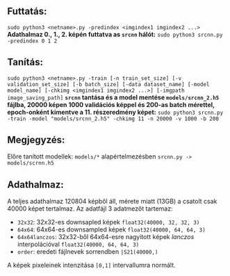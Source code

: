 ## Futtatás:
`sudo python3 <netname>.py -predindex <imgindex1 imgindex2 ...>`
**Adathalmaz 0., 1., 2. képén futtatva as `srcnn` hálót:**
`sudo python3 srcnn.py -predindex 0 1 2`

## Tanítás:
`sudo python3 <netname>.py -train [-n train_set_size] [-v validation_set_size] [-b batch_size] [-data dataset_name] [-model model_name] [-chkimg <imgindex1 imgindex2 ...>] [-imgpath image_saving_path]`
**`srcnn` tantása és a model mentése `models/srcnn_2.h5` fájlba, 20000 képen 1000 validációs képpel és 200-as batch mérettel, epoch-onként kimentve a 11. részeredmény képet:**
`sudo python3 srcnn.py -train -model "models/srcnn_2.h5" -chkimg 11 -n 20000 -v 1000 -b 200`

## Megjegyzés:
Előre tanított modellek:
`models/*` alapértelmezésben `srcnn.py -> models/scrnn.h5`


## Adathalmaz:
A teljes adathalmaz 120804 képből áll, mérete miatt (13GB) a csatolt csak 40000 képet tertalmaz.
Az adatfájl 3 adatmezőt tartemaz:
* `32x32`: 32x32-es downsapled képek `float32(40000, 32, 32, 3)`
* `64x64`: 64x64-es downsampled képek `float32(40000, 64, 64, 3)`
* `64x64lanczos`: 32x32-ből 64x64-esre nagyított képek _lanczos_ interpolációval `float32(40000, 64, 64, 3)`
* `order`: eredeti fájlnevek sorrendben `|S21(40000,)`

A képek pixeleinek intenzitása `[0,1]` intervallumra normált.

